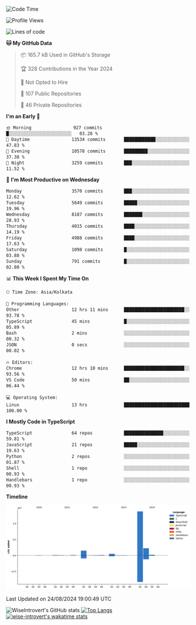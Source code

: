 <!--START_SECTION:waka-->
![Code Time](http://img.shields.io/badge/Code%20Time-1%2C543%20hrs%2041%20mins-blue)

![Profile Views](http://img.shields.io/badge/Profile%20Views-0-blue)

![Lines of code](https://img.shields.io/badge/From%20Hello%20World%20I%27ve%20Written-18.9%20million%20lines%20of%20code-blue)

**🐱 My GitHub Data** 

> 📦 165.7 kB Used in GitHub's Storage 
 > 
> 🏆 328 Contributions in the Year 2024
 > 
> 🚫 Not Opted to Hire
 > 
> 📜 107 Public Repositories 
 > 
> 🔑 46 Private Repositories 
 > 
**I'm an Early 🐤** 

```text
🌞 Morning                927 commits         █░░░░░░░░░░░░░░░░░░░░░░░░   03.28 % 
🌆 Daytime                13534 commits       ████████████░░░░░░░░░░░░░   47.83 % 
🌃 Evening                10578 commits       █████████░░░░░░░░░░░░░░░░   37.38 % 
🌙 Night                  3259 commits        ███░░░░░░░░░░░░░░░░░░░░░░   11.52 % 
```
📅 **I'm Most Productive on Wednesday** 

```text
Monday                   3570 commits        ███░░░░░░░░░░░░░░░░░░░░░░   12.62 % 
Tuesday                  5649 commits        █████░░░░░░░░░░░░░░░░░░░░   19.96 % 
Wednesday                8187 commits        ███████░░░░░░░░░░░░░░░░░░   28.93 % 
Thursday                 4015 commits        ████░░░░░░░░░░░░░░░░░░░░░   14.19 % 
Friday                   4988 commits        ████░░░░░░░░░░░░░░░░░░░░░   17.63 % 
Saturday                 1098 commits        █░░░░░░░░░░░░░░░░░░░░░░░░   03.88 % 
Sunday                   791 commits         █░░░░░░░░░░░░░░░░░░░░░░░░   02.80 % 
```


📊 **This Week I Spent My Time On** 

```text
🕑︎ Time Zone: Asia/Kolkata

💬 Programming Languages: 
Other                    12 hrs 11 mins      ███████████████████████░░   93.78 % 
TypeScript               45 mins             █░░░░░░░░░░░░░░░░░░░░░░░░   05.89 % 
Bash                     2 mins              ░░░░░░░░░░░░░░░░░░░░░░░░░   00.32 % 
JSON                     0 secs              ░░░░░░░░░░░░░░░░░░░░░░░░░   00.02 % 

🔥 Editors: 
Chrome                   12 hrs 10 mins      ███████████████████████░░   93.56 % 
VS Code                  50 mins             ██░░░░░░░░░░░░░░░░░░░░░░░   06.44 % 

💻 Operating System: 
Linux                    13 hrs              █████████████████████████   100.00 % 
```

**I Mostly Code in TypeScript** 

```text
TypeScript               64 repos            ███████████████░░░░░░░░░░   59.81 % 
JavaScript               21 repos            █████░░░░░░░░░░░░░░░░░░░░   19.63 % 
Python                   2 repos             ░░░░░░░░░░░░░░░░░░░░░░░░░   01.87 % 
Shell                    1 repo              ░░░░░░░░░░░░░░░░░░░░░░░░░   00.93 % 
Handlebars               1 repo              ░░░░░░░░░░░░░░░░░░░░░░░░░   00.93 % 
```



**Timeline**

![Lines of Code chart](https://raw.githubusercontent.com/wise-introvert/wise-introvert/master/assets/bar_graph.png)


 Last Updated on 24/08/2024 19:00:49 UTC
<!--END_SECTION:waka-->

![WiseIntrovert's GitHub stats](https://github-readme-stats.vercel.app/api?username=wise-introvert&count_private=true&show_icons=true)
[![Top Langs](https://github-readme-stats.vercel.app/api/top-langs/?username=wise-introvert&langs_count=10)](https://github.com/anuraghazra/github-readme-stats)
[![wise-introvert's wakatime stats](https://github-readme-stats.vercel.app/api/wakatime?username=wiseintrovert)](https://github.com/anuraghazra/github-readme-stats)
